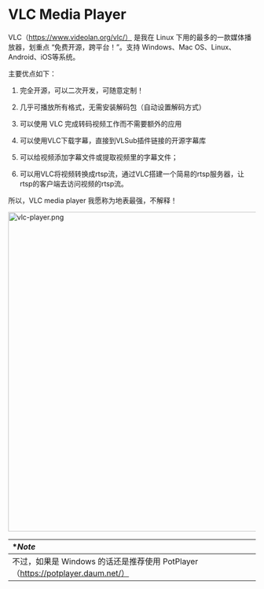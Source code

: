 # VLC Media Player

VLC（https://www.videolan.org/vlc/） 是我在 Linux 下用的最多的一款媒体播放器，划重点 “免费开源，跨平台！”。支持 Windows、Mac OS、Linux、Android、iOS等系统。

主要优点如下：

1. 完全开源，可以二次开发，可随意定制！

2. 几乎可播放所有格式，无需安装解码包（自动设置解码方式）

3. 可以使用 VLC 完成转码视频工作而不需要额外的应用

4. 可以使用VLC下载字幕，直接到VLSub插件链接的开源字幕库

5. 可以给视频添加字幕文件或提取视频里的字幕文件；

6. 可以用VLC将视频转换成rtsp流，通过VLC搭建一个简易的rtsp服务器，让rtsp的客户端去访问视频的rtsp流。

所以，VLC media player 我愿称为地表最强，不解释！

<div style="text-align: left;">
  <img src="http://linux-media.knowledge.ituknown.cn/Software/MediaPlayer/VideoPlayer/vlc-player.png" alt="vlc-player.png" width="650" />
</div>

|**Note*|
|:------|
|不过，如果是 Windows 的话还是推荐使用 PotPlayer（https://potplayer.daum.net/）|